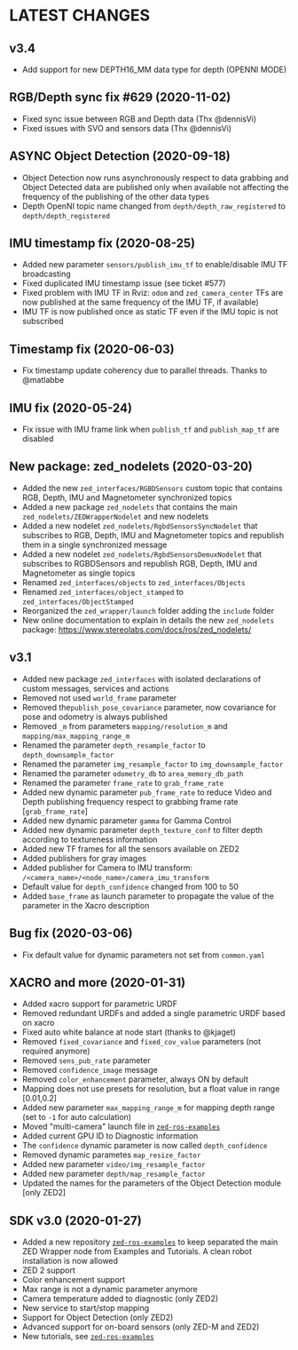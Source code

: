 LATEST CHANGES
==============

v3.4
---------
- Add support for new DEPTH16_MM data type for depth (OPENNI MODE)

RGB/Depth sync fix #629 (2020-11-02)
-------------------------------
- Fixed sync issue between RGB and Depth data (Thx @dennisVi)
- Fixed issues with SVO and sensors data (Thx @dennisVi)

ASYNC Object Detection (2020-09-18)
-----------------------------------
- Object Detection now runs asynchronously respect to data grabbing and Object Detected data are published only when available not affecting the frequency of the publishing of the other data types
- Depth OpenNI topic name changed from `depth/depth_raw_registered` to `depth/depth_registered`

IMU timestamp fix (2020-08-25)
------------------------------
- Added new parameter `sensors/publish_imu_tf` to enable/disable IMU TF broadcasting
- Fixed duplicated IMU timestamp issue (see ticket #577)
- Fixed problem with IMU TF in Rviz: `odom` and `zed_camera_center` TFs are now published at the same frequency of the IMU TF, if available)
- IMU TF is now published once as static TF even if the IMU topic is not subscribed

Timestamp fix (2020-06-03)
--------------------------
- Fix timestamp update coherency due to parallel threads. Thanks to @matlabbe

IMU fix (2020-05-24)
--------------------
- Fix issue with IMU frame link when `publish_tf` and `publish_map_tf` are disabled

New package: zed_nodelets (2020-03-20)
---------------------------------------
- Added the new `zed_interfaces/RGBDSensors` custom topic that contains RGB, Depth, IMU and Magnetometer synchronized topics
- Added a new package `zed_nodelets` that contains the main `zed_nodelets/ZEDWrapperNodelet` and new nodelets
- Added a new nodelet `zed_nodelets/RgbdSensorsSyncNodelet` that subscribes to RGB, Depth, IMU and Magnetometer topics and republish them in a single synchronized message
- Added a new nodelet `zed_nodelets/RgbdSensorsDemuxNodelet` that subscribes to RGBDSensors and republish RGB, Depth, IMU and Magnetometer as single topics
- Renamed `zed_interfaces/objects` to `zed_interfaces/Objects`
- Renamed `zed_interfaces/object_stamped` to `zed_interfaces/ObjectStamped`
- Reorganized the `zed_wrapper/launch` folder adding the `include` folder
- New online documentation to explain in details the new `zed_nodelets` package: https://www.stereolabs.com/docs/ros/zed_nodelets/

v3.1
-----
- Added new package `zed_interfaces` with isolated declarations of custom messages, services and actions
- Removed not used `world_frame` parameter
- Removed the`publish_pose_covariance` parameter, now covariance for pose and odometry is always published
- Removed `_m` from parameters `mapping/resolution_m` and `mapping/max_mapping_range_m`
- Renamed the parameter `depth_resample_factor` to `depth_downsample_factor`
- Renamed the parameter `img_resample_factor` to `img_downsample_factor`
- Renamed the parameter `odometry_db` to `area_memory_db_path`
- Renamed the parameter `frame_rate` to `grab_frame_rate`
- Added new dynamic parameter `pub_frame_rate` to reduce Video and Depth publishing frequency respect to grabbing frame rate [`grab_frame_rate`]
- Added new dynamic parameter `gamma` for Gamma Control
- Added new dynamic parameter `depth_texture_conf` to filter depth according to textureness information
- Added new TF frames for all the sensors available on ZED2
- Added publishers for gray images 
- Added publisher for Camera to IMU transform: `/<camera_name>/<node_name>/camera_imu_transform`
- Default value for `depth_confidence` changed from 100 to 50
- Added `base_frame` as launch parameter to propagate the value of the parameter in the Xacro description


Bug fix (2020-03-06)
--------------------
- Fix default value for dynamic parameters not set from `common.yaml`

XACRO and more (2020-01-31)
---------------------------
- Added xacro support for parametric URDF 
- Removed redundant URDFs and added a single parametric URDF based on xacro
- Fixed auto white balance at node start (thanks to @kjaget)
- Removed `fixed_covariance` and `fixed_cov_value` parameters (not required anymore)
- Removed `sens_pub_rate` parameter
- Removed `confidence_image` message
- Removed `color_enhancement` parameter, always ON by default
- Mapping does not use presets for resolution, but a float value in range [0.01,0.2]
- Added new parameter `max_mapping_range_m` for mapping depth range (set to `-1` for auto calculation)
- Moved "multi-camera" launch file in [`zed-ros-examples`](https://github.com/stereolabs/zed-ros-examples/tree/master/examples/zed_multicamera_example) 
- Added current GPU ID to Diagnostic information
- The `confidence` dynamic parameter is now called `depth_confidence`
- Removed dynamic parametes `map_resize_factor`
- Added new parameter `video/img_resample_factor`
- Added new parameter `depth/map_resample_factor`
- Updated the names for the parameters of the Object Detection module [only ZED2]

SDK v3.0 (2020-01-27)
---------------------
- Added a new repository [`zed-ros-examples`](https://github.com/stereolabs/zed-ros-examples) to keep separated the main ZED Wrapper node from Examples and Tutorials. A clean robot installation is now allowed
- ZED 2 support
- Color enhancement support
- Max range is not a dynamic parameter anymore
- Camera temperature added to diagnostic (only ZED2)
- New service to start/stop mapping
- Support for Object Detection (only ZED2)
- Advanced support for on-board sensors (only ZED-M and ZED2)
- New tutorials, see [`zed-ros-examples`](https://github.com/stereolabs/zed-ros-examples)





